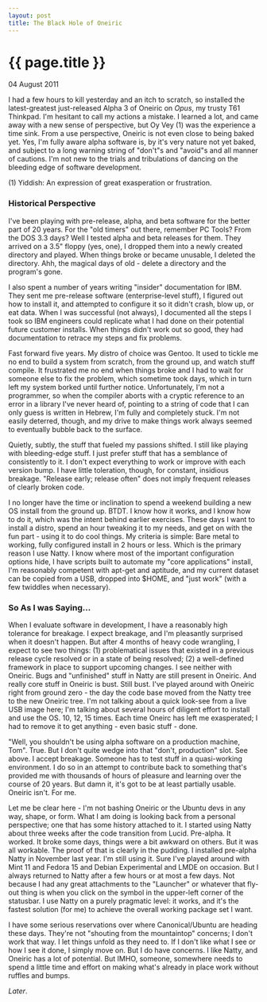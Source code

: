 ```yaml
---
layout: post
title: The Black Hole of Oneiric
---
```


# {{ page.title }}

<p class="meta">04 August 2011</p>

I had a few hours to kill yesterday and an itch to scratch, so installed the latest-greatest just-released Alpha 3 of Oneiric on *Opus*, my trusty T61 Thinkpad. I'm hesitant to call my actions a mistake. I learned a lot, and came away with a new sense of perspective, but Oy Vey (1) was the experience a time sink. From a use perspective, Oneiric is not even close to being baked yet. Yes, I'm fully aware alpha software is, by it's very nature not yet baked, and subject to a long warning string of "don't"s and "avoid"s and all manner of cautions. I'm not new to the trials and tribulations of dancing on the bleeding edge of software development.

(1) Yiddish: An expression of great exasperation or frustration.

### Historical Perspective

I've been playing with pre-release, alpha, and beta software for the better part of 20 years. For the "old timers" out there, remember PC Tools? From the DOS 3.3 days? Well I tested alpha and beta releases for them. They arrived on a 3.5" floppy (yes, one), I dropped them into a newly created directory and played. When things broke or became unusable, I deleted the directory. Ahh, the magical days of old - delete a directory and the program's gone.

I also spent a number of years writing "insider" documentation for IBM. They sent me pre-release software (enterprise-level stuff), I figured out how to install it, and attempted to configure it so it didn't crash, blow up, or eat data. When I was successful (not always), I documented all the steps I took so IBM engineers could replicate what I had done on their potential future customer installs. When things didn't work out so good, they had documentation to retrace my steps and fix problems.

Fast forward five years. My distro of choice was Gentoo. It used to tickle me no end to build a system from scratch, from the ground up, and watch stuff compile. It frustrated me no end when things broke and I had to wait for someone else to fix the problem, which sometime took days, which in turn left my system borked until further notice. Unfortunately, I'm not a programmer, so when the compiler aborts with a cryptic reference to an error in a library I've never heard of, pointing to a string of code that I can only guess is written in Hebrew, I'm fully and completely stuck. I'm not easily deterred, though, and my drive to make things work always seemed to eventually bubble back to the surface.

Quietly, subtly, the stuff that fueled my passions shifted. I still like playing with bleeding-edge stuff. I just prefer stuff that has a semblance of consistently to it. I don't expect everything to work or improve with each version bump. I have little toleration, though, for constant, insidious breakage. "Release early; release often" does not imply frequent releases of clearly broken code.

I no longer have the time or inclination to spend a weekend building a new OS install from the ground up. BTDT. I know how it works, and I know how to do it, which was the intent behind earlier exercises. These days I want to install a distro, spend an hour tweaking it to my needs, and get on with the fun part - using it to do cool things. My criteria is simple: Bare metal to working, fully configured install in 2 hours or less. Which is the primary reason I use Natty. I know where most of the important configuration options hide, I have scripts built to automate my "core applications" install, I'm reasonably competent with apt-get and aptitude, and my current dataset can be copied from a USB, dropped into $HOME, and "just work" (with a few twiddles when necessary).

### So As I was Saying...

When I evaluate software in development, I have a reasonably high tolerance for breakage. I expect breakage, and I'm pleasantly surprised when it doesn't happen. But after 4 months of heavy code wrangling, I expect to see two things: (1) problematical issues that existed in a previous release cycle resolved or in a state of being resolved; (2) a well-defined framework in place to support upcoming changes. I see neither with Oneiric. Bugs and "unfinished" stuff in Natty are still present in Oneiric. And really core stuff in Oneiric is bust. Still bust. I've played around with Oneiric right from ground zero - the day the code base moved from the Natty tree to the new Oneiric tree. I'm not talking about a quick look-see from a live USB image here; I'm talking about several hours of diligent effort to install and use the OS. 10, 12, 15 times. Each time Oneirc has left me exasperated; I had to remove it to get anything - even basic stuff - done.

"Well, you shouldn't be using alpha software on a production machine, Tom". True. But I don't quite wedge into that "don't, production" slot. See above. I accept breakage. Someone has to test stuff in a quasi-working environment. I do so in an attempt to contribute back to something that's provided me with thousands of hours of pleasure and learning over the course of 20 years. But damn it, it's got to be at least partially usable. Oneiric isn't. For me.

Let me be clear here - I'm not bashing Oneiric or the Ubuntu devs in any way, shape, or form. What I am doing is looking back from a personal perspective; one that has some history attached to it. I started using Natty about three weeks after the code transition from Lucid. Pre-alpha. It worked. It broke some days, things were a bit awkward on others. But it was all workable. The proof of that is clearly in the pudding. I installed pre-alpha Natty in November last year. I'm still using it. Sure I've played around with Mint 11 and Fedora 15 and Debian Experimental and LMDE on occasion. But I always returned to Natty after a few hours or at most a few days. Not because I had any great attachments to the "Launcher" or whatever that fly-out thing is when you click on the symbol in the upper-left corner of the statusbar. I use Natty on a purely pragmatic level: it works, and it's the fastest solution (for me) to achieve the overall working package set I want.

I have some serious reservations over where Canonical/Ubuntu are heading these days. They're not "shouting from the mountaintop" concerns; I don't work that way. I let things unfold as they need to. If I don't like what I see or how I see it done, I simply move on. But I do have concerns. I like Natty, and Oneiric has a lot of potential. But IMHO, someone, somewhere needs to spend a little time and effort on making what's already in place work without ruffles and bumps.

*Later*.
